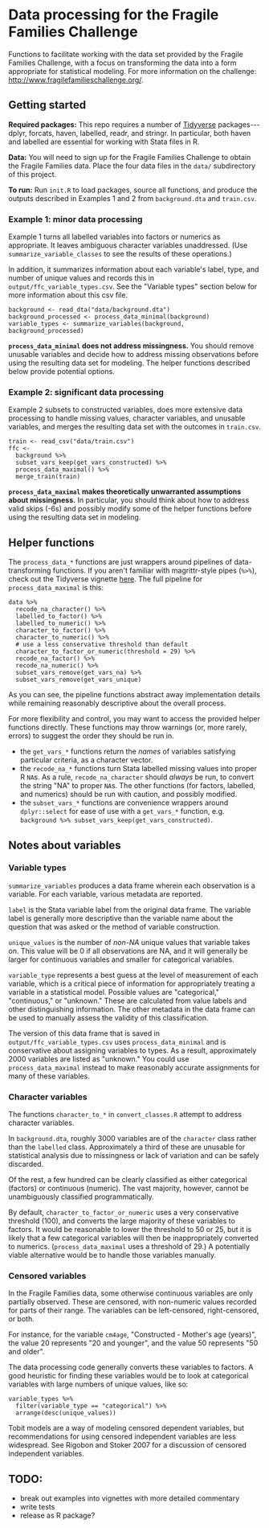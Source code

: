 # Data processing for the Fragile Families Challenge

Functions to facilitate working with the data set provided by the Fragile Families Challenge, with a focus on transforming the data into a form appropriate for statistical modeling. For more information on the challenge: http://www.fragilefamilieschallenge.org/.

## Getting started

**Required packages:** This repo requires a number of [Tidyverse](http://tidyverse.org/) packages---dplyr, forcats, haven, labelled, readr, and stringr. In particular, both haven and labelled are essential for working with Stata files in R.

**Data:** You will need to sign up for the Fragile Families Challenge to obtain the Fragile Families data. Place the four data files in the `data/` subdirectory of this project.

**To run:** Run `init.R` to load packages, source all functions, and produce the outputs described in Examples 1 and 2 from `background.dta` and `train.csv`.

### Example 1: minor data processing

Example 1 turns all labelled variables into factors or numerics as appropriate. It leaves ambiguous character variables unaddressed. (Use `summarize_variable_classes` to see the results of these operations.)

In addition, it summarizes information about each variable's label, type, and number of unique values and records this in `output/ffc_variable_types.csv`. See the "Variable types" section below for more information about this csv file.

```{r example_1}
background <- read_dta("data/background.dta")
background_processed <- process_data_minimal(background)
variable_types <- summarize_variables(background, background_processed)
```

**`process_data_minimal` does not address missingness.** You should remove unusable variables and decide how to address missing observations before using the resulting data set for modeling. The helper functions described below provide potential options.

### Example 2: significant data processing

Example 2 subsets to constructed variables, does more extensive data processing to handle missing values, character variables, and unusable variables, and merges the resulting data set with the outcomes in `train.csv`.

```{r example_2}
train <- read_csv("data/train.csv")
ffc <-
  background %>%
  subset_vars_keep(get_vars_constructed) %>%
  process_data_maximal() %>%
  merge_train(train)
```

**`process_data_maximal` makes theoretically unwarranted assumptions about missingness.** In particular, you should think about how to address valid skips (-6s) and possibly modify some of the helper functions before using the resulting data set in modeling.

## Helper functions

The `process_data_*` functions are just wrappers around pipelines of data-transforming functions. If you aren't familiar with magrittr-style pipes (`%>%`), check out the Tidyverse vignette [here](http://magrittr.tidyverse.org/). The full pipeline for `process_data_maximal` is this:

```{r}
data %>%
  recode_na_character() %>%
  labelled_to_factor() %>%
  labelled_to_numeric() %>%
  character_to_factor() %>%
  character_to_numeric() %>%
  # use a less conservative threshold than default
  character_to_factor_or_numeric(threshold = 29) %>%
  recode_na_factor() %>%
  recode_na_numeric() %>%
  subset_vars_remove(get_vars_na) %>%
  subset_vars_remove(get_vars_unique)
```

As you can see, the pipeline functions abstract away implementation details while remaining reasonably descriptive about the overall process.

For more flexibility and control, you may want to access the provided helper functions directly. These functions may throw warnings (or, more rarely, errors) to suggest the order they should be run in.

- the `get_vars_*` functions return the *names* of variables satisfying particular criteria, as a character vector.
- the `recode_na_*` functions turn Stata labelled missing values into proper R `NA`s. As a rule, `recode_na_character` should *always* be run, to convert the string "NA" to proper `NA`s. The other functions (for factors, labelled, and numerics) should be run with caution, and possibly modified.
- the `subset_vars_*` functions are convenience wrappers around `dplyr::select` for ease of use with a `get_vars_*` function, e.g. `background %>% subset_vars_keep(get_vars_constructed)`.

## Notes about variables

### Variable types

`summarize_variables` produces a data frame wherein each observation is a variable. For each variable, various metadata are reported.

`label` is the Stata variable label from the original data frame. The variable label is generally more descriptive than the variable name about the question that was asked or the method of variable construction.

`unique_values` is the number of *non-NA* unique values that variable takes on. This value will be 0 if all observations are NA, and it will generally be larger for continuous variables and smaller for categorical variables.

`variable_type` represents a best guess at the level of measurement of each variable, which is a critical piece of information for appropriately treating a variable in a statistical model. Possible values are "categorical," "continuous," or "unknown." These are calculated from value labels and other distinguishing information. The other metadata in the data frame can be used to manually assess the validity of this classification. 

The version of this data frame that is saved in `output/ffc_variable_types.csv` uses `process_data_minimal` and is conservative about assigning variables to types. As a result, approximately 2000 variables are listed as "unknown." You could use `process_data_maximal` instead to make reasonably accurate assignments for many of these variables.

### Character variables

The functions `character_to_*` in `convert_classes.R` attempt to address character variables.

In `background.dta`, roughly 3000 variables are of the `character` class rather than the `labelled` class. Approximately a third of these are unusable for statistical analysis due to missingness or lack of variation and can be safely discarded.

Of the rest, a few hundred can be clearly classified as either categorical (factors) or continuous (numeric). The vast majority, however, cannot be unambiguously classified programmatically.

By default, `character_to_factor_or_numeric` uses a very conservative threshold (100), and converts the large majority of these variables to factors. It would be reasonable to lower the threshold to 50 or 25, but it is likely that a few categorical variables will then be inappropriately converted to numerics. (`process_data_maximal` uses a threshold of 29.) A potentially viable alternative would be to handle those variables manually.

### Censored variables

In the Fragile Families data, some otherwise continuous variables are only partially observed. These are censored, with non-numeric values recorded for parts of their range. The variables can be left-censored, right-censored, or both.

For instance, for the variable `cm4age`, "Constructed - Mother's age (years)", the value 20 represents "20 and younger", and the value 50 represents "50 and older".

The data processing code generally converts these variables to factors. A good heuristic for finding these variables would be to look at categorical variables with large numbers of unique values, like so:

```{r}
variable_types %>%
  filter(variable_type == "categorical") %>%
  arrange(desc(unique_values))
```

Tobit models are a way of modeling censored dependent variables, but recommendations for using censored independent variables are less widespread. See Rigobon and Stoker 2007 for a discussion of censored independent variables.

## TODO:

- break out examples into vignettes with more detailed commentary
- write tests
- release as R package?
